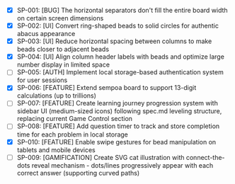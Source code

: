 - [x] SP-001: [BUG] The horizontal separators don't fill the entire board width on certain screen dimensions
- [x] SP-002: [UI] Convert ring-shaped beads to solid circles for authentic abacus appearance
- [x] SP-003: [UI] Reduce horizontal spacing between columns to make beads closer to adjacent beads
- [x] SP-004: [UI] Align column header labels with beads and optimize large number display in limited space
- [ ] SP-005: [AUTH] Implement local storage-based authentication system for user sessions
- [x] SP-006: [FEATURE] Extend sempoa board to support 13-digit calculations (up to trillions)
- [ ] SP-007: [FEATURE] Create learning journey progression system with sidebar UI (medium-sized icons) following spec.md leveling structure, replacing current Game Control section
- [ ] SP-008: [FEATURE] Add question timer to track and store completion time for each problem in local storage
- [x] SP-010: [FEATURE] Enable swipe gestures for bead manipulation on tablets and mobile devices
- [ ] SP-009: [GAMIFICATION] Create SVG cat illustration with connect-the-dots reveal mechanism - dots/lines progressively appear with each correct answer (supporting curved paths)
